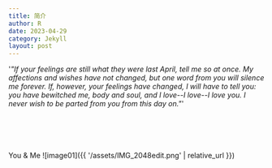 ```yaml
---
title: 简介
author: R
date: 2023-04-29
category: Jekyll
layout: post
---
```


'*"If your feelings are still what they were last April, tell me so at once. My affections and wishes have not changed, but one word from you will silence me forever. If, however, your feelings have changed, I will have to tell you: you have bewitched me, body and soul, and I love--I love--I love you. I never wish to be parted from you from this day on."*'
<br>
<br>
<br>
<br>
<br>
<br>
You & Me
![image01]({{ '/assets/IMG_2048edit.png' | relative_url }})

